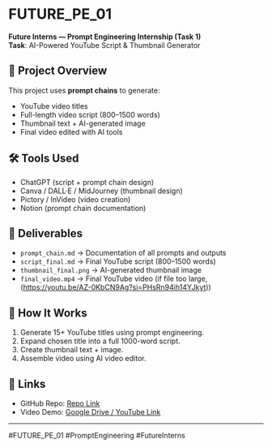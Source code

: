 # FUTURE_PE_01
**Future Interns — Prompt Engineering Internship (Task 1)**  
**Task**: AI-Powered YouTube Script & Thumbnail Generator  

## 📌 Project Overview
This project uses **prompt chains** to generate:
- YouTube video titles
- Full-length video script (800–1500 words)
- Thumbnail text + AI-generated image
- Final video edited with AI tools

## 🛠 Tools Used
- ChatGPT (script + prompt chain design)
- Canva / DALL·E / MidJourney (thumbnail design)
- Pictory / InVideo (video creation)
- Notion (prompt chain documentation)

## 📂 Deliverables
- `prompt_chain.md` → Documentation of all prompts and outputs  
- `script_final.md` → Final YouTube script (800–1500 words)  
- `thumbnail_final.png` → AI-generated thumbnail image  
- `final_video.mp4` → Final YouTube video (if file too large, (https://youtu.be/AZ-0KbCN9Ag?si=PHsRn94ih14YJkyt)) 

## 🚀 How It Works
1. Generate 15+ YouTube titles using prompt engineering.  
2. Expand chosen title into a full 1000-word script.  
3. Create thumbnail text + image.  
4. Assemble video using AI video editor.  

## 🔗 Links
- GitHub Repo: [Repo Link](INSERT-REPO-LINK-HERE)
- Video Demo: [Google Drive / YouTube Link](https://youtu.be/AZ-0KbCN9Ag?si=PHsRn94ih14YJkyt)

---

#FUTURE_PE_01 #PromptEngineering #FutureInterns
